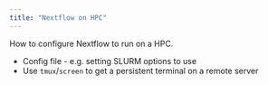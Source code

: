 ```yaml
---
title: "Nextflow on HPC"
---
```


How to configure Nextflow to run on a HPC.

- Config file - e.g. setting SLURM options to use
- Use `tmux`/`screen` to get a persistent terminal on a remote server